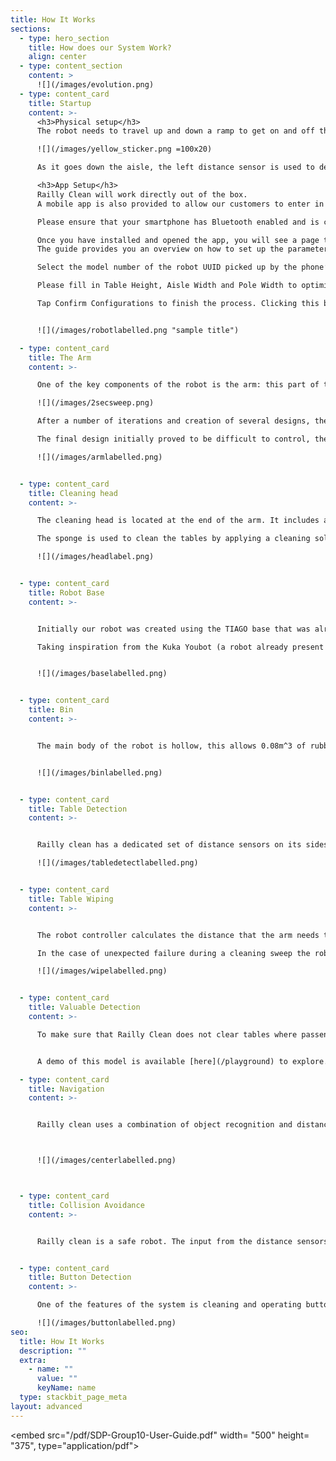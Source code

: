 ```yaml
---
title: How It Works
sections:
  - type: hero_section
    title: How does our System Work?
    align: center
  - type: content_section
    content: >
      ![](/images/evolution.png)
  - type: content_card
    title: Startup
    content: >-
      <h3>Physical setup</h3>
      The robot needs to travel up and down a ramp to get on and off the train. Once in the carriage, it will centre itself using the included stickers placed on doors.

      ![](/images/yellow_sticker.png =100x20)

      As it goes down the aisle, the left distance sensor is used to detect the presence of a table. Upon reaching a table, the robot moves into position to begin wiping as well as opening its bin compartment. It first assesses whether there are any valuables in the way before wiping, and avoids cleaning the section if so. If it deems the section clear of valuables, the robot will wipe with a sponge attached to the end of the arm to clean the table, while pulling rubbish towards it and into the integrated bin. Once a table has been cleaned, the robot reverts back to detecting tables, finding and cleaning them as it goes, as well as turning around at the end of carriage around to clean the other side of the carriage. Once all the tables have been cleaned and the robot has reached the door it came in through, the front camera is used to detect the button to operate the door, cleaning it before pressing it to exit the carriage.

      <h3>App Setup</h3>
      Railly Clean will work directly out of the box.
      A mobile app is also provided to allow our customers to enter in certain setup parameters to customise and optimise Railly Clean to different trains, right on your smartphones.

      Please ensure that your smartphone has Bluetooth enabled and is connected to the Internet—this allows us to bring Railly Clean important updates!

      Once you have installed and opened the app, you will see a page to enter in different parameters.
      The guide provides you an overview on how to set up the parameters.

      Select the model number of the robot UUID picked up by the phone’s Bluetooth connection.

      Please fill in Table Height, Aisle Width and Pole Width to optimise the robot’s performance.

      Tap Confirm Configurations to finish the process. Clicking this button will transfer the environment setup data to the robot.


      ![](/images/robotlabelled.png "sample title")

  - type: content_card
    title: The Arm
    content: >-

      One of the key components of the robot is the arm: this part of the robot underwent the most changes as the project progressed. Initially the design planned to use a pre-made arm (the Pincher X 100 Robotic Arm). However, its small size was rather ineffective for the job. The second iteration of the arm was a two-section arm that allowed for movement in the middle joint. While it worked well for wiping tables, the arm principally was too large and didn’t tuck down to a small enough size for moving through the carriage's door.

      ![](/images/2secsweep.png)

      After a number of iterations and creation of several designs, the final arm was created. The arm comprises of 3 sections and a cleaning head that can be manipulated using rotational motors. This new arm allows the same sweeping motion as the initial design but is a much more flexible design which allowed the arm to tuck in and take up a much smaller area when not in use.

      The final design initially proved to be difficult to control, the added joint meant that a dedicated kinematics function had to be created to calculate the position and forces required by the motors so that carry the arm can carry out a sweeping motion. Despite this initial setback the arm now has a smooth and consistent sweeping motion which cleans the table and pushes rubbish into its bin.

      ![](/images/armlabelled.png)


  - type: content_card
    title: Cleaning head
    content: >-

      The cleaning head is located at the end of the arm. It includes a sponge, a main flat section with a pressure sensor on the bottom and an appendage which is used to clean and press buttons.

      The sponge is used to clean the tables by applying a cleaning solution as the arm wipes. The pressure sensor is used for feedback so the controller can check that the robot is applying enough pressure on the table to clean effectively and can adjust the position of the arm accordingly. The flat shape of the head allows rubbish to be pushed towards the bin. The ‘wings’ on either side of the head are used to prevent rubbish being pushed out of the way, instead guiding it into the middle of the head so that it ends up in the bin.

      ![](/images/headlabel.png)


  - type: content_card
    title: Robot Base
    content: >-


      Initially our robot was created using the TIAGO base that was already present in webots. This off-the-shelf component allowed us to begin working on the movement and detection functions of the robot immediately. However the base included several components that we didn’t need and was unstable, included too many unecessary components and lacked the ability to turn in a small enough circle.

      Taking inspiration from the Kuka Youbot (a robot already present in Webots) we created a new base that uses mechanum wheels. These allow the robot to move in all directions without rotation by using a unique wheel design. This design change making the cleaning process faster and the robot more efficient as it has to spend less time turning and correcting its position.


      ![](/images/baselabelled.png)


  - type: content_card
    title: Bin
    content: >-


      The main body of the robot is hollow, this allows 0.08m^3 of rubbish to be swept off tables and stored. On the bin side of the robot the body is split in half, the top section is hinged and controlled by a motor. This top section can open to allow access to the bin interior. When the system is in place for wiping a table, the bin opens and accepts rubbish falling in. During normal movement the bin is closed. The interior of the robot contains a sensor, which is used to tell when the bin is full.


      ![](/images/binlabelled.png)


  - type: content_card
    title: Table Detection
    content: >-


      Railly clean has a dedicated set of distance sensors on its sides. As the system moves through the carriage the sensors are constantly scanning perpendicular to the direction of movement. The readings are fed back into the controller. The controller processes these inputs and a certain input means that a table has been detected. Once a table is detected the controller initiates the cleaning function. This will calculate then carry out the correct number of sweeps needed to clean the table.

      ![](/images/tabledetectlabelled.png)


  - type: content_card
    title: Table Wiping
    content: >-


      The robot controller calculates the distance that the arm needs to extend out based on the readings given by the distance sensors on the arm side of the robot. The kinematics function then calculates the movements necessary by the arm to complete a cleaning sweep of that section of the table.

      In the case of unexpected failure during a cleaning sweep the robot will simply tuck the arm back into it’s deactivated position. It will then attempt the next sweep. This added failsafe method makes the system robust and prevents the robot getting stuck during cleaning.

      ![](/images/wipelabelled.png)


  - type: content_card
    title: Valuable Detection
    content: >-

      To make sure that Railly Clean does not clear tables where passengers might have left their valuables behind we have created a valuable detection algorithm. To do this we have trained a model to distingush between cleanable and valuable items and surfaces. We achieved this by using transfer learning and retraining the SOTA EfficientNet model for image classfication. We used Tensorflow to train out model and create a tflite version which is optimized to work on devices with lower computational power like a Raspberry Pi. This means our model can work and give inferences entirely locally without relying on an hosted API making it secure and privacy friendly. By the help of a large dataset of pictures we collected we were successfully able to repurpose the general image classification EfficientNet model to a highly accurate valuable vs cleanable classifer. The accuracy of our classfications is around 99%! Now whenever we detect a table, we first take a picture, which our model classifies as valuable or cleanable. In the case we get a valuable classification we don't clean the table otherwise we continue as normal.


      A demo of this model is available [here](/playground) to explore.

  - type: content_card
    title: Navigation
    content: >-


      Railly clean uses a combination of object recognition and distance sensors to keep itself centred in the carriage. Two distance sensors on the left and right sides of the robot provide feedback about the position relative to the sides of the train. The robot uses an image recognition algorithm on the input from the camera to detect the stickers at either end of the carriage. It can then adjust its rotation relative to these two stickers.



      ![](/images/centerlabelled.png)



  - type: content_card
    title: Collision Avoidance
    content: >-


      Railly clean is a safe robot. The input from the distance sensors is constantly fed into the controller to make sure that the robot isn’t about to collide with anything. In the event of an object being in the way of the robot it uses its camera to distinguish between the end of the carriage (identified using a sticker) and any other object that may be causing an obstruction.


  - type: content_card
    title: Button Detection
    content: >-

      One of the features of the system is cleaning and operating buttons. This is an important feature as the robot navigates the train and moves in and out of carriages.  Railly clean uses image recognition to identify buttons. Once a button has been identified the image from the camera is passed to the controller for vision processing in Python. The position in 2d from the camera is converted to a 3d position relative to the arm. The kinematics controller then calculates the movements required to move the button pressing appendage to the button, and press it.

      ![](/images/buttonlabelled.png)
seo:
  title: How It Works
  description: ""
  extra:
    - name: ""
      value: ""
      keyName: name
  type: stackbit_page_meta
layout: advanced
---
```


<embed src="/pdf/SDP-Group10-User-Guide.pdf" width= "500" height= "375", type="application/pdf">
